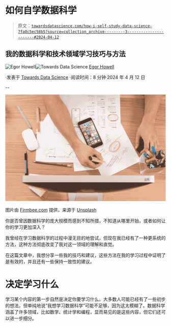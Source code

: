 # 如何自学数据科学

> 原文：[`towardsdatascience.com/how-i-self-study-data-science-7fa0c5ec58b5?source=collection_archive---------3-----------------------#2024-04-12`](https://towardsdatascience.com/how-i-self-study-data-science-7fa0c5ec58b5?source=collection_archive---------3-----------------------#2024-04-12)

## 我的数据科学和技术领域学习技巧与方法

[](https://medium.com/@egorhowell?source=post_page---byline--7fa0c5ec58b5--------------------------------)![Egor Howell](https://medium.com/@egorhowell?source=post_page---byline--7fa0c5ec58b5--------------------------------)[](https://towardsdatascience.com/?source=post_page---byline--7fa0c5ec58b5--------------------------------)![Towards Data Science](https://towardsdatascience.com/?source=post_page---byline--7fa0c5ec58b5--------------------------------) [Egor Howell](https://medium.com/@egorhowell?source=post_page---byline--7fa0c5ec58b5--------------------------------)

·发表于 [Towards Data Science](https://towardsdatascience.com/?source=post_page---byline--7fa0c5ec58b5--------------------------------) ·阅读时间：8 分钟·2024 年 4 月 12 日

--

![](img/5c8bbb073d3c3bd6a8982bfcde0545de.png)

图片由 [Firmbee.com](https://unsplash.com/@firmbee?utm_source=medium&utm_medium=referral) 提供，来源于 [Unsplash](https://unsplash.com/?utm_source=medium&utm_medium=referral)

你是否曾因数据科学的庞大规模而感到不知所措，不知道从哪里开始，或者如何让你的学习更加深入？

我曾经在学习数据科学的过程中漫无目的地尝试，但现在我已经有了一种更系统的方法，这种方法彻底改变了我对这一领域的理解和直觉。

在这篇文章中，我想分享一些我的技巧和建议，这些方法在我的学习过程中证明了是有效的，并且还有一些保持一致性的建议。

# 决定学习什么

学习某个内容的第一步自然是决定你要学习什么。大多数人可能已经有了一些初步的想法，但单纯地说“我想学习数据科学”可能不足够，因为这太模糊了。数据科学涵盖了许多领域，比如数学、统计学和编程，显而易见的是这些内容，但它们还可以进一步细分。
